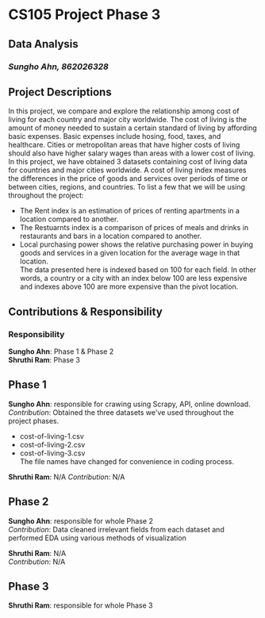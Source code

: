 # CS105 Project Phase 3
## Data Analysis

### *Sungho Ahn, 862026328*

## Project Descriptions
In this project, we compare and explore the relationship among cost of living for each country and major city worldwide. The cost of living is the amount of money needed to sustain a certain standard of 
living by affording basic expenses. Basic expenses include hosing, food, taxes, and healthcare. Cities or metropolitan areas that have higher costs of living should also have higher salary wages than areas with a lower cost of 
living. In this project, we have obtained 3 datasets containing cost of living data for countries and major cities worldwide. A cost of living index measures the differences in the price of goods and services over periods of time 
or between cities, regions, and countries. To list a few that we will be using throughout the project:
- The Rent index is an estimation of prices of renting apartments in a location compared to another. 
- The Restuarnts index is a comparison of prices of meals and drinks in restaurants and bars in a location compared to another. 
- Local purchasing power shows the relative purchasing power in buying goods and services in a given location for the average wage in that location.\
The data presented here is indexed based on 100 for each field. In other words, a country or a city with an index below 100 are less expensive and indexes above 100 are more expensive than the pivot location.


## Contributions & Responsibility
### Responsibility
**Sungho Ahn**: Phase 1 & Phase 2\
**Shruthi Ram**: Phase 3

## Phase 1
**Sungho Ahn**: responsible for crawing using Scrapy, API, online download.\
*Contribution*: Obtained the three datasets we've used throughout the project phases.
- cost-of-living-1.csv
- cost-of-living-2.csv
- cost-of-living-3.csv\
The file names have changed for convenience in coding process.

**Shruthi Ram**: N/A
*Contribution*: N/A


## Phase 2
**Sungho Ahn**: responsible for whole Phase 2\
*Contribution*: Data cleaned irrelevant fields from each dataset and performed EDA using various methods of visualization

**Shruthi Ram**: N/A\
*Contribution*: N/A


## Phase 3
**Shruthi Ram**: responsible for whole Phase 3
